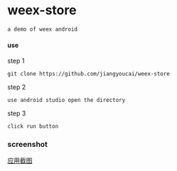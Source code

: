 # weex-store

    a demo of weex android

#### use

step 1

    git clone https://github.com/jiangyoucai/weex-store

step 2

    use android studio open the directory

step 3

    click run button

### screenshot
[应用截图](https://image-2.b0.upaiyun.com/image-2/file_1470823342621804227.jpg)
